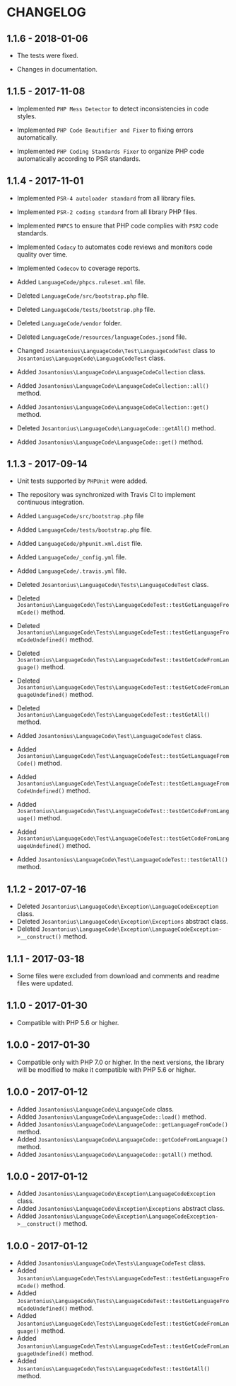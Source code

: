 # CHANGELOG

## 1.1.6 - 2018-01-06

* The tests were fixed.

* Changes in documentation.

## 1.1.5 - 2017-11-08

* Implemented `PHP Mess Detector` to detect inconsistencies in code styles.

* Implemented `PHP Code Beautifier and Fixer` to fixing errors automatically.

* Implemented `PHP Coding Standards Fixer` to organize PHP code automatically according to PSR standards.

## 1.1.4 - 2017-11-01

* Implemented `PSR-4 autoloader standard` from all library files.

* Implemented `PSR-2 coding standard` from all library PHP files.

* Implemented `PHPCS` to ensure that PHP code complies with `PSR2` code standards.

* Implemented `Codacy` to automates code reviews and monitors code quality over time.

* Implemented `Codecov` to coverage reports.

* Added `LanguageCode/phpcs.ruleset.xml` file.

* Deleted `LanguageCode/src/bootstrap.php` file.

* Deleted `LanguageCode/tests/bootstrap.php` file.

* Deleted `LanguageCode/vendor` folder.

* Deleted `LanguageCode/resources/languageCodes.jsond` file.

* Changed `Josantonius\LanguageCode\Test\LanguageCodeTest` class to  `Josantonius\LanguageCode\LanguageCodeTest` class.

* Added `Josantonius\LanguageCode\LanguageCodeCollection` class.
* Added `Josantonius\LanguageCode\LanguageCodeCollection::all()` method.
* Added `Josantonius\LanguageCode\LanguageCodeCollection::get()` method.

* Deleted `Josantonius\LanguageCode\LanguageCode::getAll()` method.

* Added `Josantonius\LanguageCode\LanguageCode::get()` method.

## 1.1.3 - 2017-09-14

* Unit tests supported by `PHPUnit` were added.

* The repository was synchronized with Travis CI to implement continuous integration.
 
* Added `LanguageCode/src/bootstrap.php` file

* Added `LanguageCode/tests/bootstrap.php` file.

* Added `LanguageCode/phpunit.xml.dist` file.
* Added `LanguageCode/_config.yml` file.
* Added `LanguageCode/.travis.yml` file.

* Deleted `Josantonius\LanguageCode\Tests\LanguageCodeTest` class.
* Deleted `Josantonius\LanguageCode\Tests\LanguageCodeTest::testGetLanguageFromCode()` method.
* Deleted `Josantonius\LanguageCode\Tests\LanguageCodeTest::testGetLanguageFromCodeUndefined()` method.
* Deleted `Josantonius\LanguageCode\Tests\LanguageCodeTest::testGetCodeFromLanguage()` method.
* Deleted `Josantonius\LanguageCode\Tests\LanguageCodeTest::testGetCodeFromLanguageUndefined()` method.
* Deleted `Josantonius\LanguageCode\Tests\LanguageCodeTest::testGetAll()` method.

* Added `Josantonius\LanguageCode\Test\LanguageCodeTest` class.
* Added `Josantonius\LanguageCode\Test\LanguageCodeTest::testGetLanguageFromCode()` method.
* Added `Josantonius\LanguageCode\Test\LanguageCodeTest::testGetLanguageFromCodeUndefined()` method.
* Added `Josantonius\LanguageCode\Test\LanguageCodeTest::testGetCodeFromLanguage()` method.
* Added `Josantonius\LanguageCode\Test\LanguageCodeTest::testGetCodeFromLanguageUndefined()` method.
* Added `Josantonius\LanguageCode\Test\LanguageCodeTest::testGetAll()` method.

## 1.1.2 - 2017-07-16

* Deleted `Josantonius\LanguageCode\Exception\LanguageCodeException` class.
* Deleted `Josantonius\LanguageCode\Exception\Exceptions` abstract class.
* Deleted `Josantonius\LanguageCode\Exception\LanguageCodeException->__construct()` method.

## 1.1.1 - 2017-03-18

* Some files were excluded from download and comments and readme files were updated.

## 1.1.0 - 2017-01-30

* Compatible with PHP 5.6 or higher.

## 1.0.0 - 2017-01-30

* Compatible only with PHP 7.0 or higher. In the next versions, the library will be modified to make it compatible with PHP 5.6 or higher.

## 1.0.0 - 2017-01-12

* Added `Josantonius\LanguageCode\LanguageCode` class.
* Added `Josantonius\LanguageCode\LanguageCode::load()` method.
* Added `Josantonius\LanguageCode\LanguageCode::getLanguageFromCode()` method.
* Added `Josantonius\LanguageCode\LanguageCode::getCodeFromLanguage()` method.
* Added `Josantonius\LanguageCode\LanguageCode::getAll()` method.

## 1.0.0 - 2017-01-12

* Added `Josantonius\LanguageCode\Exception\LanguageCodeException` class.
* Added `Josantonius\LanguageCode\Exception\Exceptions` abstract class.
* Added `Josantonius\LanguageCode\Exception\LanguageCodeException->__construct()` method.

## 1.0.0 - 2017-01-12

* Added `Josantonius\LanguageCode\Tests\LanguageCodeTest` class.
* Added `Josantonius\LanguageCode\Tests\LanguageCodeTest::testGetLanguageFromCode()` method.
* Added `Josantonius\LanguageCode\Tests\LanguageCodeTest::testGetLanguageFromCodeUndefined()` method.
* Added `Josantonius\LanguageCode\Tests\LanguageCodeTest::testGetCodeFromLanguage()` method.
* Added `Josantonius\LanguageCode\Tests\LanguageCodeTest::testGetCodeFromLanguageUndefined()` method.
* Added `Josantonius\LanguageCode\Tests\LanguageCodeTest::testGetAll()` method.

